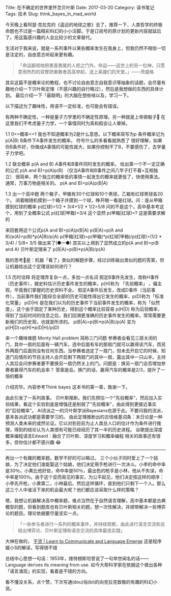 Title: 在不确定的世界里怀念贝叶斯
Date: 2017-03-20
Category: 读书笔记
Tags: 技术
Slug: think_bayes_in_mad_world



今天晚上看阿瑟·克拉克的《遥远的地球之歌》去了，推荐一下，人类哲学的终极命题也不过是一篇精彩科幻的小小注脚。于是订阅号的原计划的更新内容就延后了。用这篇感兴趣的人会比较少的文章替代。

生活对于我来说，就是一系列事件以某些概率发生在我身上，但我仍然不相信一切是注定的，自由意志听起来更有趣。
> 「命运鄙视地把畏首畏尾的人拒之门外。命运——这世上的另一位神，只愿意用热烈的双臂把勇敢者高高举起，送上英雄们的天堂。」——茨威格

其实这篇不是概率论的教程，也不讨论自由意志自我意识等抽象的话题，会尽量有趣地介绍一下贝叶斯定理（不感兴趣的自行略过），然后是我想做的东西的具体计划。
最后介绍一下「最聪明」的大脑在想些啥以及，学习一下。

以下描述为了趣味性，用语不一定标准，也可能会有错误。

有两种不确定性，一种是量子力学里的不确定性原理。另一种就是上帝掷骰子🎲
在这里我们不考虑量子力学，一个事情同时为真和假会让人晕掉。

1.1
0<=概率<=1 我也不知道概率为2是什么意思。以下概率简写为p
条件概率记为p(A|B)  B条件下A事件发生的概率。 符号什么的多看看就熟悉了
很好理解，如果你B条件好，你做成A事情的可能性就大，如果你控制不了B，不要感伤了，去学量子力学吧。

1.2
联合概率 p(A and B)  A事件和B事件同时发生的概率。
给出第一个不一定正确的公式 p(A and B)=p(A)p(B) （仅当A事件和B事件之间八竿子打不着=互相独立）
很简单，两个独立的概率低的事情一起发生的概率就更低了，快使用乘法。
通常，万事万物是相关的。
p(A and B)=p(A)p(B|A)

1.3 出一个高中题
两个箱子，甲箱有30个红球和10个黑球，乙箱有红球黑球各20个。
闭着眼随机摸到一个箱子并摸到一个球，睁开眼一看是红球。问：是从甲箱摸到红球的概率
p(红球)=1/2 * 3/4+1/2 * 1/2=5/8  问的不是这个，高中基本考这个，用到了全概率公式
p(红球|甲箱)=3/4  这个显然
p(甲箱|红球)=? 这是需要求解的

来回套用这个公式p(A and B)=p(A)p(B|A)
p(B|A)=p(A and B)/p(A)=p(B)*p(A|B)/p(A)
p(甲箱|红球)=p(甲箱)*p(红球|甲箱)/p(红球)=(1/2 * 3/4) / 5/8= 3/5 做出来了(●—●)
其实以上用到了显然成立的p(A and B)=p(B and A)
贝叶斯定理来了
p(B|A)=p(B)*p(A|B)/p(A)

我的思考🤔是：机器「看了」类似的解题步骤，经过训练输出类似的题的答案，但让机器给出这个定理该如何进行？

1.5 历时诠释
将定理弄复杂一点，多加一点名词
假定B事件先发生，改称H事件（历史事件），据史料估计历史事件发生的概率，p(H)称为 「先验概率」 ，偏主观，毕竟我们掌握的历史资料不全。
假定A事件后发生，改成D事件（当前事件），当前事件我们能综合全部的历史可能性得出它发生的概率，p(D)称为「标准化常量」
p(D|H) 是在我们以为的历史事件下当前事件发生的概率，称为「似然度」，这个由于固定了某种历史，得到这个概率比较容易
p(H|D) 称为后验概率，得到了当前时间的信息之后，我们回溯更准确的历史事件发生的概率。常常需要更新我们的历史观，也就是所求的。
p(B|A)=p(B)*p(A|B)/p(A) 变为 p(H|D)=p(H)*p(D|H)/p(D)

来一个趣味难题 Monty Hall problem 简称三门问题
参赛者会看见三扇关闭的门，其中一扇的后面有一辆汽车，选中后面有车的那扇门就可以赢得该汽车，而另外两扇门后面则没有任何东西。当参赛者选定了一扇门，但未去开启它的时候，知道门后情形的节目主持人会开启剩下两扇门的其中一扇，露出其中一只山羊。主持人其后会问参赛者要不要换另一扇仍然关上的门。问题是：换另一扇门会否增加参赛者赢得汽车的机会率？
答案是会。换门的话，赢得汽车的概率是2/3，提升了一倍的概率

介绍完毕。内容参考Think bayes 这本书的第一章，致谢一下。

由此引发了一系列故事。
贝叶斯推断。我们先预估一个"先验概率"，然后加入实验结果，看这个实验到底是增强还是削弱了"先验概率"，由此得到更接近事实的"后验概率"。
AI流派之一的贝叶斯学派Bayesians也源于此。不要问我的流派，基本各派武功都是需要学习的。
由此定理推断出的古怪维基词条：末日论是一种预测人类未来的或然论证。它以对到目前为止人类总人口的估计作为条件进行推理，得到的结论认为人类很有可能已经经历了其一半的历史进程。
谷歌提出深度概率编程语言Edward：融合了贝叶斯、深度学习和概率编程
相关的故事还有很多，但你估计都不感兴趣 😂
***

再出一个有趣的概率题。数学不好的可以略过。
三个小伙子同时爱上了一个姑娘，为了决定他们谁能娶这个姑娘，他们决定用手枪进行一次决斗。小李的命中率是30％，小黄比他好些，命中率是50％，最出色的枪手是小林，他从不失误，命中率是100％。由于这个显而易见的事实，为公平起见，他们决定按这样的顺序：小李先开枪，小黄第二，小林最后。然后这样循环，直到他们只剩下一个人。那么这三个人中谁活下来的机会最大呢？他们都应该采取什么样的策略？


嗯，我想让机器解决高中概率题，难点当然在于自然语言理解，高中基本都是古典概型的题，但看到题库也有贝叶斯相关的题，想一次性解决，并顺带解决一些博弈论的题目。理论依据要尽量坚实一点。
> 「一些参与者进行一系列的概率事件，并持续观察，由此进行语言交流和总结出博弈论、贝叶斯定理和语言交流的具体最佳实践」

大神在做的，
[干货 | Learn to Communicate and Language Emerge](http://mp.weixin.qq.com/s/Bokz4SJ7ul5FA5dHmqKYyw) 这是程序媛小S的解读，写得很不错

总结中心思想一句话：1953年，维特根斯坦曾说了一句举世闻名的话——Language derives its meaning from use.  如今大帮科学家在依据这个做出各种「语言涌现」的实现，看着是不错的方向。

看不懂没关系，点个赞，下次写通(dou)俗(bi)的向克拉克致敬的有趣的科幻小说。
